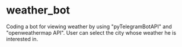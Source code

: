 # weather_bot
Coding a bot for viewing weather by using "pyTelegramBotAPI" and "openweathermap API". User can select the city whose weather he is interested in.